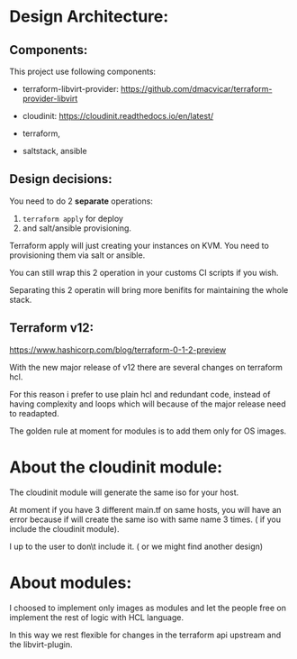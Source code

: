# Design Architecture:

## Components:

This project use following components:

* terraform-libvirt-provider:
https://github.com/dmacvicar/terraform-provider-libvirt

* cloudinit:
https://cloudinit.readthedocs.io/en/latest/

* terraform,

* saltstack,  ansible

## Design decisions:

You need to do 2 **separate** operations: 

1) `terraform apply` for deploy
2) and salt/ansible provisioning. 


Terraform apply will just creating your instances on KVM.
You need to provisioning them via salt or ansible.

You can still wrap this 2 operation in your customs CI scripts if you wish.

Separating this 2 operatin will bring more benifits for maintaining the whole stack.

## Terraform v12:

https://www.hashicorp.com/blog/terraform-0-1-2-preview

With the new major release of v12 there are several changes on terraform hcl.


For this reason i prefer to use plain hcl and redundant code, instead of having complexity and loops which will because of the major release need to readapted.

The golden rule at moment for modules is to add them only for OS images.

# About the cloudinit module:

The cloudinit module will generate the same iso for your host.

At moment if you have 3 different main.tf on same hosts, you will have an error because if will create the same iso with same name 3 times. ( if you include the cloudinit module).

I up to the user to don\t include it. ( or we might find another design)

# About modules:

I choosed to implement only images as modules and let the people free on implement the rest of logic with HCL language.

In this way we rest flexible for changes in the terraform api upstream and the libvirt-plugin.

